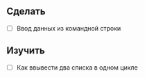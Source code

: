 ## Сделать
- [ ] Ввод данных из командной строки



## Изучить
- [ ] Как ввывести два списка в одном цикле
